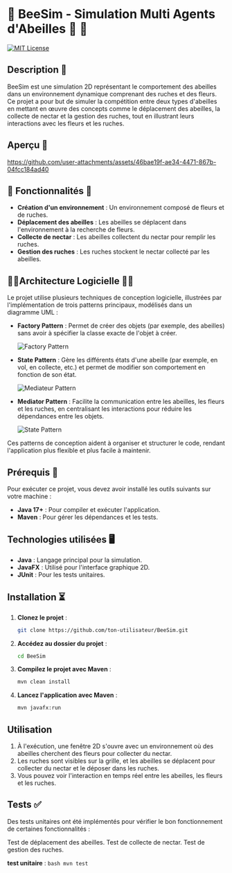 # 🐝  BeeSim - Simulation Multi Agents d'Abeilles 🐝 🐝

[![MIT License](https://img.shields.io/badge/License-MIT-green.svg)](https://choosealicense.com/licenses/mit/)

## Description 📜​ 

BeeSim est une simulation 2D représentant le comportement des abeilles dans un environnement dynamique comprenant des ruches et des fleurs. Ce projet a pour but de simuler la compétition entre deux types d'abeilles en mettant en œuvre des concepts comme le déplacement des abeilles, la collecte de nectar et la gestion des ruches, tout en illustrant leurs interactions avec les fleurs et les ruches.

## Aperçu 👀​

https://github.com/user-attachments/assets/46bae19f-ae34-4471-867b-04fcc184ad40


## 🚀​ Fonctionnalités ​🚀​

- **Création d'un environnement** : Un environnement composé de fleurs et de ruches.
- **Déplacement des abeilles** : Les abeilles se déplacent dans l'environnement à la recherche de fleurs.
- **Collecte de nectar** : Les abeilles collectent du nectar pour remplir les ruches.
- **Gestion des ruches** : Les ruches stockent le nectar collecté par les abeilles.
  
 ## 🔎​📒​ Architecture Logicielle 🔎​📒​
 Le projet utilise plusieurs techniques de conception logicielle, illustrées par l'implémentation de trois patterns principaux, modélisés dans un diagramme UML :

- **Factory Pattern** : Permet de créer des objets (par exemple, des abeilles) sans avoir à spécifier la classe exacte de l'objet à créer.
  
  ![Factory Pattern](https://github.com/user-attachments/assets/1ba63b53-d9c6-4e75-ac8c-cf86bc068062)
  
- **State Pattern** : Gère les différents états d'une abeille (par exemple, en vol, en collecte, etc.) et permet de modifier son comportement en fonction de son état.
  
  ![Mediateur Pattern](https://github.com/user-attachments/assets/b48eebac-e212-40db-9873-239dd873c9e7)
  
- **Mediator Pattern** : Facilite la communication entre les abeilles, les fleurs et les ruches, en centralisant les interactions pour réduire les dépendances entre les objets.
  
  ![State Pattern](https://github.com/user-attachments/assets/6a90c4f6-c75d-42be-99a4-b9f9623aaae3)

Ces patterns de conception aident à organiser et structurer le code, rendant l'application plus flexible et plus facile à maintenir.


## Prérequis 🔎​

Pour exécuter ce projet, vous devez avoir installé les outils suivants sur votre machine :

- **Java 17+** : Pour compiler et exécuter l'application.
- **Maven** : Pour gérer les dépendances et les tests.


## Technologies utilisées 🖥️​

- **Java** : Langage principal pour la simulation.
- **JavaFX** : Utilisé pour l'interface graphique 2D.
- **JUnit** : Pour les tests unitaires.

  
## Installation ⏳​ 

1. **Clonez le projet** :
   ```bash
   git clone https://github.com/ton-utilisateur/BeeSim.git
2. **Accédez au dossier du projet** :
    ```bash
    cd BeeSim
3. **Compilez le projet avec Maven** :
    ```bash
    mvn clean install
4. **Lancez l'application avec Maven** :
    ```bash
    mvn javafx:run

## Utilisation

1. À l'exécution, une fenêtre 2D s'ouvre avec un environnement où des abeilles cherchent des fleurs pour collecter du nectar.
2. Les ruches sont visibles sur la grille, et les abeilles se déplacent pour collecter du nectar et le déposer dans les ruches.
3. Vous pouvez voir l'interaction en temps réel entre les abeilles, les fleurs et les ruches.

## Tests  ✅​ 
Des tests unitaires ont été implémentés pour vérifier le bon fonctionnement de certaines fonctionnalités :

Test de déplacement des abeilles.
Test de collecte de nectar.
Test de gestion des ruches.


**test unitaire** :
    ```bash
    mvn test
    ```
